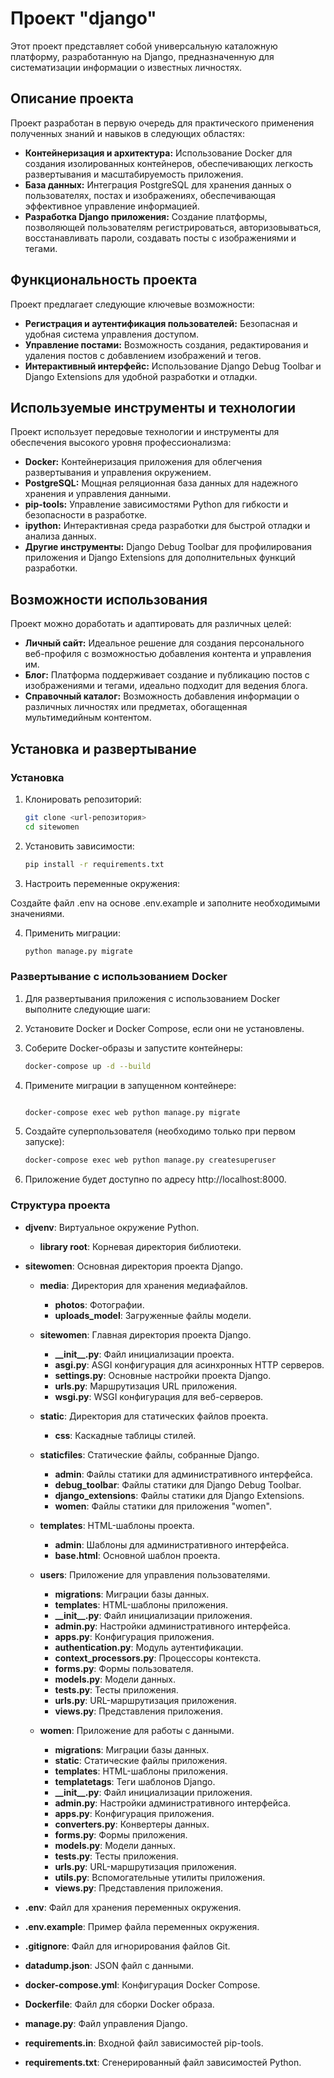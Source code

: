 # Проект "django"

Этот проект представляет собой универсальную каталожную платформу, разработанную на Django, предназначенную для
систематизации информации о известных личностях.

## Описание проекта

Проект разработан в первую очередь для практического применения полученных знаний и навыков в следующих областях:

- **Контейнеризация и архитектура:** Использование Docker для создания изолированных контейнеров, обеспечивающих
  легкость развертывания и масштабируемость приложения.
- **База данных:** Интеграция PostgreSQL для хранения данных о пользователях, постах и изображениях, обеспечивающая
  эффективное управление информацией.
- **Разработка Django приложения:** Создание платформы, позволяющей пользователям регистрироваться, авторизовываться,
  восстанавливать пароли, создавать посты с изображениями и тегами.

## Функциональность проекта

Проект предлагает следующие ключевые возможности:

- **Регистрация и аутентификация пользователей:** Безопасная и удобная система управления доступом.
- **Управление постами:** Возможность создания, редактирования и удаления постов с добавлением изображений и тегов.
- **Интерактивный интерфейс:** Использование Django Debug Toolbar и Django Extensions для удобной разработки и отладки.

## Используемые инструменты и технологии

Проект использует передовые технологии и инструменты для обеспечения высокого уровня профессионализма:

- **Docker:** Контейнеризация приложения для облегчения развертывания и управления окружением.
- **PostgreSQL:** Мощная реляционная база данных для надежного хранения и управления данными.
- **pip-tools:** Управление зависимостями Python для гибкости и безопасности в разработке.
- **ipython:** Интерактивная среда разработки для быстрой отладки и анализа данных.
- **Другие инструменты:** Django Debug Toolbar для профилирования приложения и Django Extensions для дополнительных
  функций разработки.

## Возможности использования

Проект можно доработать и адаптировать для различных целей:

- **Личный сайт:** Идеальное решение для создания персонального веб-профиля с возможностью добавления контента и
  управления им.
- **Блог:** Платформа поддерживает создание и публикацию постов с изображениями и тегами, идеально подходит для ведения
  блога.
- **Справочный каталог:** Возможность добавления информации о различных личностях или предметах, обогащенная
  мультимедийным контентом.

## Установка и развертывание

### Установка

1. Клонировать репозиторий:

   ```bash
   git clone <url-репозитория>
   cd sitewomen

2. Установить зависимости:

   ```bash
   pip install -r requirements.txt

3. Настроить переменные окружения:

Создайте файл .env на основе .env.example и заполните необходимыми значениями.

4. Применить миграции:

   ```bash
   python manage.py migrate

### Развертывание с использованием Docker

1. Для развертывания приложения с использованием Docker выполните следующие шаги:

2. Установите Docker и Docker Compose, если они не установлены.

3. Соберите Docker-образы и запустите контейнеры:

   ```bash
   docker-compose up -d --build

4. Примените миграции в запущенном контейнере:

   ```bash

   docker-compose exec web python manage.py migrate

5. Создайте суперпользователя (необходимо только при первом запуске):

   ```bash
   docker-compose exec web python manage.py createsuperuser

6. Приложение будет доступно по адресу http://localhost:8000.

### Структура проекта

- **djvenv**: Виртуальное окружение Python.
  - **library root**: Корневая директория библиотеки.

- **sitewomen**: Основная директория проекта Django.
  - **media**: Директория для хранения медиафайлов.
    - **photos**: Фотографии.
    - **uploads_model**: Загруженные файлы модели.

  - **sitewomen**: Главная директория проекта Django.
    - **\_\_init\_\_.py**: Файл инициализации проекта.
    - **asgi.py**: ASGI конфигурация для асинхронных HTTP серверов.
    - **settings.py**: Основные настройки проекта Django.
    - **urls.py**: Маршрутизация URL приложения.
    - **wsgi.py**: WSGI конфигурация для веб-серверов.

  - **static**: Директория для статических файлов проекта.
    - **css**: Каскадные таблицы стилей.

  - **staticfiles**: Статические файлы, собранные Django.
    - **admin**: Файлы статики для административного интерфейса.
    - **debug_toolbar**: Файлы статики для Django Debug Toolbar.
    - **django_extensions**: Файлы статики для Django Extensions.
    - **women**: Файлы статики для приложения "women".

  - **templates**: HTML-шаблоны проекта.
    - **admin**: Шаблоны для административного интерфейса.
    - **base.html**: Основной шаблон проекта.

  - **users**: Приложение для управления пользователями.
    - **migrations**: Миграции базы данных.
    - **templates**: HTML-шаблоны приложения.
    - **\_\_init\_\_.py**: Файл инициализации приложения.
    - **admin.py**: Настройки административного интерфейса.
    - **apps.py**: Конфигурация приложения.
    - **authentication.py**: Модуль аутентификации.
    - **context_processors.py**: Процессоры контекста.
    - **forms.py**: Формы пользователя.
    - **models.py**: Модели данных.
    - **tests.py**: Тесты приложения.
    - **urls.py**: URL-маршрутизация приложения.
    - **views.py**: Представления приложения.

  - **women**: Приложение для работы с данными.
    - **migrations**: Миграции базы данных.
    - **static**: Статические файлы приложения.
    - **templates**: HTML-шаблоны приложения.
    - **templatetags**: Теги шаблонов Django.
    - **\_\_init\_\_.py**: Файл инициализации приложения.
    - **admin.py**: Настройки административного интерфейса.
    - **apps.py**: Конфигурация приложения.
    - **converters.py**: Конвертеры данных.
    - **forms.py**: Формы приложения.
    - **models.py**: Модели данных.
    - **tests.py**: Тесты приложения.
    - **urls.py**: URL-маршрутизация приложения.
    - **utils.py**: Вспомогательные утилиты приложения.
    - **views.py**: Представления приложения.

- **.env**: Файл для хранения переменных окружения.
- **.env.example**: Пример файла переменных окружения.
- **.gitignore**: Файл для игнорирования файлов Git.
- **datadump.json**: JSON файл с данными.
- **docker-compose.yml**: Конфигурация Docker Compose.
- **Dockerfile**: Файл для сборки Docker образа.
- **manage.py**: Файл управления Django.
- **requirements.in**: Входной файл зависимостей pip-tools.
- **requirements.txt**: Сгенерированный файл зависимостей Python.